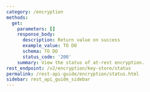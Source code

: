 ```yaml
---
category: /encryption
methods:
  get:
    parameters: []
    response_body:
      description: Return value on success
      example_value: TO DO
      schema: TO DO
      status_code: '200'
    summary: View the status of at-rest encryption.
rest_endpoint: /v2/encryption/key-store/status
permalink: /rest-api-guide/encryption/status.html
sidebar: rest_api_guide_sidebar
---
```

